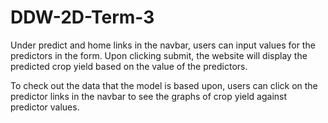 # DDW-2D-Term-3
Under predict and home links in the navbar, users can input values for the predictors in the form. Upon clicking submit, the website will display the predicted crop yield based on the value of the predictors.

To check out the data that the model is based upon, users can click on the predictor links in the navbar to see the graphs of crop yield against predictor values. 
